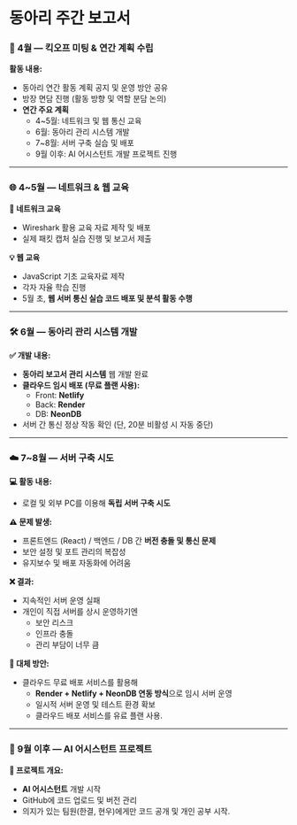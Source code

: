 # 동아리 주간 보고서

### 📅 4월 — 킥오프 미팅 & 연간 계획 수립

**활동 내용:**

- 동아리 연간 활동 계획 공지 및 운영 방안 공유
- 방장 면담 진행 (활동 방향 및 역할 분담 논의)
- **연간 주요 계획**
    - 4~5월: 네트워크 및 웹 통신 교육
    - 6월: 동아리 관리 시스템 개발
    - 7~8월: 서버 구축 실습 및 배포
    - 9월 이후: AI 어시스턴트 개발 프로젝트 진행

---

### 🌐 4~5월 — 네트워크 & 웹 교육

**📘 네트워크 교육**

- Wireshark 활용 교육 자료 제작 및 배포
- 실제 패킷 캡처 실습 진행 및 보고서 제출

**💡 웹 교육**

- JavaScript 기초 교육자료 제작
- 각자 자율 학습 진행
- 5월 초, **웹 서버 통신 실습 코드 배포 및 분석 활동 수행**

---

### 🛠️ 6월 — 동아리 관리 시스템 개발

**✅ 개발 내용:**

- **동아리 보고서 관리 시스템** 웹 개발 완료
- **클라우드 임시 배포 (무료 플랜 사용):**
    - Front: **Netlify**
    - Back: **Render**
    - DB: **NeonDB**
- 서버 간 통신 정상 작동 확인 (단, 20분 비활성 시 자동 중단)

---

### ☁️ 7~8월 — 서버 구축 시도

**💻 활동 내용:**

- 로컬 및 외부 PC를 이용해 **독립 서버 구축 시도**

**⚠️ 문제 발생:**

- 프론트엔드 (React) / 백엔드 / DB 간 **버전 충돌 및 통신 문제**
- 보안 설정 및 포트 관리의 복잡성
- 유지보수 및 배포 자동화에 어려움

**❌ 결과:**

- 지속적인 서버 운영 실패
- 개인이 직접 서버를 상시 운영하기엔
    - 보안 리스크
    - 인프라 충돌
    - 관리 부담이 너무 큼

**🔄 대체 방안:**

- 클라우드 무료 배포 서비스를 활용해
    - **Render + Netlify + NeonDB 연동 방식**으로 임시 서버 운영
    - 일시적 서버 운영 및 테스트 환경 확보
    - 클라우드 배포 서비스를 유료 플랜 사용.

---

### 🤖 9월 이후 — AI 어시스턴트 프로젝트

**🧠 프로젝트 개요:**

- **AI 어시스턴트** 개발 시작
- GitHub에 코드 업로드 및 버전 관리
- 의지가 있는 팀원(한결, 현우)에게만 코드 공개 및 개인 공부 시작.
